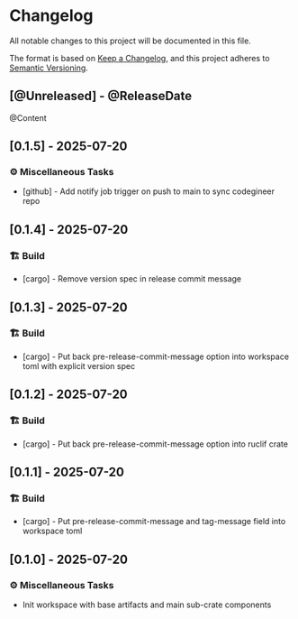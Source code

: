 # Changelog

All notable changes to this project will be documented in this file.

The format is based on [Keep a Changelog](https://keepachangelog.com/en/1.1.0/),
and this project adheres to
[Semantic Versioning](https://semver.org/spec/v2.0.0.html).

[comment]: <> (@PlannedForNextRelease)
## [@Unreleased] - @ReleaseDate

@Content

## [0.1.5] - 2025-07-20 <a id="0.1.5"></a>

### ⚙️ Miscellaneous Tasks

- [github] - Add notify job trigger on push to main to sync codegineer repo

## [0.1.4] - 2025-07-20 <a id="0.1.4"></a>

### 🏗️ Build

- [cargo] - Remove version spec in release commit message

## [0.1.3] - 2025-07-20 <a id="0.1.3"></a>

### 🏗️ Build

- [cargo] - Put back pre-release-commit-message option into workspace toml with explicit version spec

## [0.1.2] - 2025-07-20 <a id="0.1.2"></a>

### 🏗️ Build

- [cargo] - Put back pre-release-commit-message option into ruclif crate

## [0.1.1] - 2025-07-20 <a id="0.1.1"></a>

### 🏗️ Build

- [cargo] - Put pre-release-commit-message and tag-message field into workspace toml

## [0.1.0] - 2025-07-20 <a id="0.1.0"></a>

### ⚙️ Miscellaneous Tasks

- Init workspace with base artifacts and main sub-crate components
